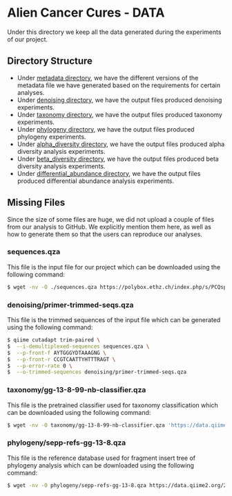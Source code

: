 # Alien Cancer Cures - DATA

Under this directory we keep all the data generated during the experiments of our project. 

## Directory Structure
- Under [metadata directory](./metadata/), we have the different versions of the metadata file we have generated based on the requirements for certain analyses.
- Under [denoising directory](./denoising/), we have the output files produced denoising experiments.
- Under [taxonomy directory](./taxonomy/), we have the output files produced taxonomy experiments.
- Under [phylogeny directory](./phylogeny/), we have the output files produced phylogeny experiments.
- Under [alpha_diversity directory](./alpha_diversity/), we have the output files produced alpha diversity analysis experiments.
- Under [beta_diversity directory](./beta_diversity/), we have the output files produced beta diversity analysis experiments.
- Under [differential_abundance directory](./differential_abundance/), we have the output files produced differential abundance analysis experiments.

## Missing Files
Since the size of some files are huge, we did not upload a couple of files from our analysis to GitHub. We explicitly mention them here, as well as how to generate them so that the users can reproduce our analyses.

### sequences.qza

This file is the input file for our project which can be downloaded using the following command:

```bash
$ wget -nv -O ./sequences.qza https://polybox.ethz.ch/index.php/s/PCQspFMocVCKjZ3/download
```

### denoising/primer-trimmed-seqs.qza

This file is the trimmed sequences of the input file which can be generated using the following command:

```bash
$ qiime cutadapt trim-paired \
$  --i-demultiplexed-sequences sequences.qza \
$  --p-front-f AYTGGGYDTAAAGNG \
$  --p-front-r CCGTCAATTYHTTTRAGT \
$  --p-error-rate 0 \
$  --o-trimmed-sequences denoising/primer-trimmed-seqs.qza
```

### taxonomy/gg-13-8-99-nb-classifier.qza

This file is the pretrained classifier used for taxonomy classification which can be downloaded using the following command:

```bash
$ wget -nv -O taxonomy/gg-13-8-99-nb-classifier.qza 'https://data.qiime2.org/2022.8/common/gg-13-8-99-nb-classifier.qza'
```

### phylogeny/sepp-refs-gg-13-8.qza

This file is the reference database used for fragment insert tree of phylogeny analysis which can be downloaded using the following command:

```bash
$ wget -nv -O phylogeny/sepp-refs-gg-13-8.qza https://data.qiime2.org/2021.4/common/sepp-refs-gg-13-8.qza
```
